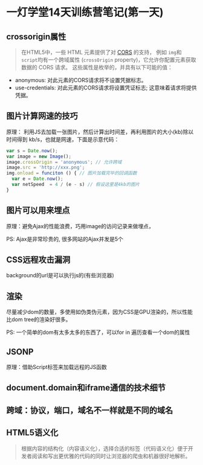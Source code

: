#  一灯学堂14天训练营笔记(第一天)

## crossorigin属性

> 在HTML5中，一些 HTML 元素提供了对 [CORS](https://developer.mozilla.org/en-US/docs/HTTP/Access_control_CORS) 的支持， 例如 `img`和`script`均有一个跨域属性 (`crossOrigin` property)，它允许你配置元素获取数据的 CORS 请求。 这些属性是枚举的，并具有以下可能的值：

* anonymous: 对此元素的CORS请求将不设置凭据标志。
* use-credentials: 对此元素的CORS请求将设置凭证标志; 这意味着请求将提供凭据。

## 图片计算网速的技巧

原理： 利用JS去加载一张图片，然后计算出时间差，再利用图片的大小(kb)除以时间得到 kb/s，也就是网速，下面是示意代码：

```js
var s = Date.now();
var image = new Image();
image.crossOrigin = 'anonymous'; // 允许跨域
image.src = 'http://xxx.png';
img.onload = funciton () { // 图片加载完毕的回调函数
  var e = Date.now();
  var netSpeed  = 4 / (e - s) // 假设这里是4kb的图片
}
```

## 图片可以用来埋点

原理：避免Ajax的性能浪费，巧用image的访问记录来做埋点，

PS: Ajax是非常珍贵的, 很多网站的Ajax并发是5个

## CSS远程攻击漏洞

background的url是可以执行js的(有些浏览器)

## 渲染

尽量减少dom的数量，多使用如伪类伪元素，因为CSS是GPU渲染的，所以性能比dom tree的渲染好很多。

PS: 一个简单的dom有太多太多的东西了，可以for in 遍历查看一个dom的属性

## JSONP
原理：借助Script标签来加载远程的JS函数

## document.domain和iframe通信的技术细节

## 跨域：协议，端口，域名不一样就是不同的域名

## HTML5语义化

> 根据内容的结构化（内容语义化），选择合适的标签（代码语义化）便于开发者阅读和写出更优雅的代码的同时让浏览器的爬虫和机器很好地解析。










